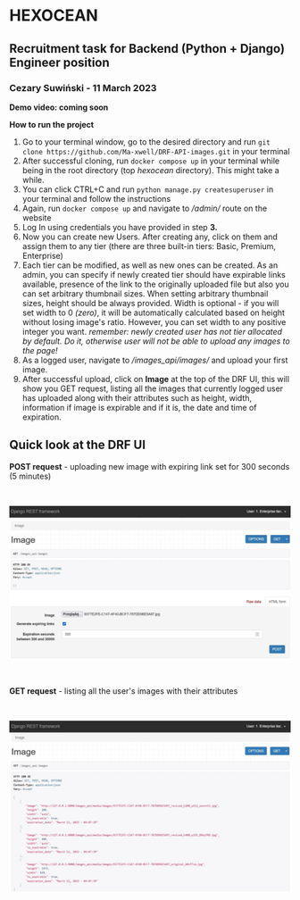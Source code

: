 # HEXOCEAN
## Recruitment task for Backend (Python + Django) Engineer position
### Cezary Suwiński - 11 March 2023

**Demo video: coming soon**
 &nbsp; 

**How to run the project**
1. Go to your terminal window, go to the desired directory and run ```git clone https://github.com/Ma-xwell/DRF-API-images.git``` in your terminal
2. After successful cloning, run ```docker compose up``` in your terminal while being in the root directory (top *hexocean* directory). This might take a while.
3. You can click CTRL+C and run ```python manage.py createsuperuser``` in your terminal and follow the instructions
4. Again, run ```docker compose up``` and navigate to */admin/* route on the website
5. Log In using credentials you have provided in step **3.**
6. Now you can create new Users. After creating any, click on them and assign them to any tier (there are three built-in tiers: Basic, Premium, Enterprise)
7. Each tier can be modified, as well as new ones can be created. As an admin, you can specify if newly created tier should have expirable links available, presence of the link to the originally uploaded file but also you can set arbitrary thumbnail sizes. When setting arbitrary thumbnail sizes, height should be always provided. Width is optional - if you will set width to 0 *(zero)*, it will be automatically calculated based on height without losing image's ratio. However, you can set width to any positive integer you want.
*remember: newly created user has not tier allocated by default. Do it, otherwise user will not be able to upload any images to the page!*
8. As a logged user, navigate to */images_api/images/* and upload your first image.
9. After successful upload, click on **Image** at the top of the DRF UI, this will show you GET request, listing all the images that currently logged user has uploaded along with their attributes such as height, width, information if image is expirable and if it is, the date and time of expiration.


## Quick look at the DRF UI

**POST request** - uploading new image with expiring link set for 300 seconds (5 minutes)

&nbsp; 

![](readme_media/POST.jpg)

&nbsp; 

**GET request** - listing all the user's images with their attributes

&nbsp; 

![](readme_media/GET.jpg)